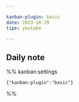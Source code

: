 ```yaml
---

kanban-plugin: basic
date: 2023-10-29
tipe: youtube

---
```


## Daily note





%% kanban:settings
```
{"kanban-plugin":"basic"}
```
%%